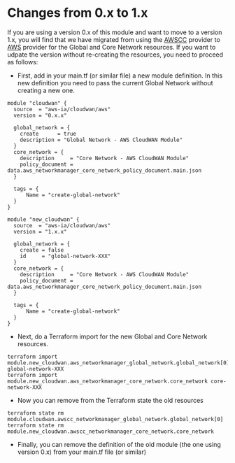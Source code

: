 # Changes from 0.x to 1.x

If you are using a version 0.x of this module and want to move to a version 1.x, you will find that we have migrated from using the [AWSCC](https://registry.terraform.io/providers/hashicorp/awscc/latest) provider to [AWS](https://registry.terraform.io/providers/hashicorp/aws/latest/docs) provider for the Global and Core Network resources. If you want to udpate the version without re-creating the resources, you need to proceed as follows:

* First, add in your main.tf (or similar file) a new module definition. In this new definition you need to pass the current Global Network without creating a new one.

```hcl
module "cloudwan" {
  source  = "aws-ia/cloudwan/aws"
  version = "0.x.x"

  global_network = {
    create      = true
    description = "Global Network - AWS CloudWAN Module"
  }
  core_network = {
    description     = "Core Network - AWS CloudWAN Module"
    policy_document = data.aws_networkmanager_core_network_policy_document.main.json
  }

  tags = {
      Name = "create-global-network"
  }
}

module "new_cloudwan" {
  source  = "aws-ia/cloudwan/aws"
  version = "1.x.x"

  global_network = {
    create = false
    id     = "global-network-XXX"
  }
  core_network = {
    description     = "Core Network - AWS CloudWAN Module"
    policy_document = data.aws_networkmanager_core_network_policy_document.main.json
  }

  tags = {
      Name = "create-global-network"
  }
}
```

* Next, do a Terraform import for the new Global and Core Network resources.

```
terraform import module.new_cloudwan.aws_networkmanager_global_network.global_network[0] global-network-XXX
terraform import module.new_cloudwan.aws_networkmanager_core_network.core_network core-network-XXX
```

* Now you can remove from the Terraform state the old resources

```
terraform state rm module.cloudwan.awscc_networkmanager_global_network.global_network[0]
terraform state rm module.new_cloudwan.awscc_networkmanager_core_network.core_network
```

* Finally, you can remove the definition of the old module (the one using version 0.x) from your main.tf file (or similar)